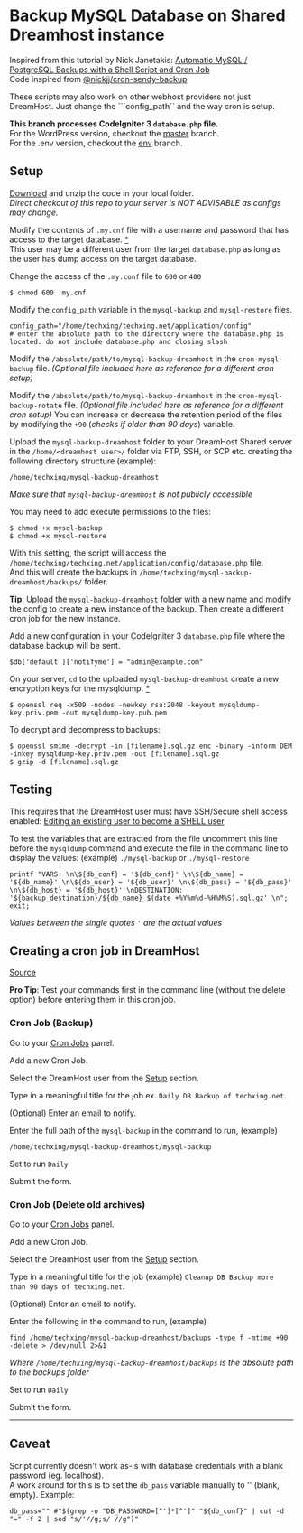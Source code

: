 # Backup MySQL Database on Shared Dreamhost instance
Inspired from this tutorial by Nick Janetakis: [Automatic MySQL / PostgreSQL Backups with a Shell Script and Cron Job](https://www.youtube.com/watch?v=kbCytSYPh0E)\
Code inspired from [@nickjj/cron-sendy-backup](https://gist.github.com/nickjj/00b07e522caee02e37951ec6de2a9c95)

These scripts may also work on other webhost providers not just DreamHost. Just change the ```config_path`` and the way cron is setup.

**This branch processes CodeIgniter 3 ```database.php``` file.**\
For the WordPress version, checkout the [master](https://github.com/TechnologyXING/mysql-backup-dreamhost/tree/master) branch.\
For the .env version, checkout the [env](https://github.com/TechnologyXING/mysql-backup-dreamhost/tree/env) branch.

## Setup
[Download](https://github.com/TechnologyXING/mysql-backup-dreamhost/archive/ci3.zip) and unzip the code in your local folder.\
*Direct checkout of this repo to your server is NOT ADVISABLE as configs may change.*

Modify the contents of ``.my.cnf`` file with a username and password that has access to the target database. [*](https://stackoverflow.com/questions/9293042/how-to-perform-a-mysqldump-without-a-password-prompt) \
This user may be a different user from the target ``database.php`` as long as the user has dump access on the target database.

Change the access of the ``.my.conf`` file to ``600`` or ``400``
```
$ chmod 600 .my.cnf
```

Modify the ```config_path``` variable in the  ```mysql-backup``` and ```mysql-restore``` files.
```
config_path="/home/techxing/techxing.net/application/config"
# enter the absolute path to the directory where the database.php is located. do not include database.php and closing slash
```

Modify the ```/absolute/path/to/mysql-backup-dreamhost``` in the ```cron-mysql-backup``` file. *(Optional file included here as reference for a different cron setup)*

Modify the ```/absolute/path/to/mysql-backup-dreamhost``` in the ```cron-mysql-backup-rotate``` file. *(Optional file included here as reference for a different cron setup)*
You can increase or decrease the retention period of the files by modifying the ```+90``` (*checks if older than 90 days*) variable.

Upload the ```mysql-backup-dreamhost``` folder to your DreamHost Shared server in the ```/home/<dreamhost user>/``` folder via FTP, SSH, or SCP etc. creating the following directory structure (example):
 ```
/home/techxing/mysql-backup-dreamhost
 ```
*Make sure that ```mysql-backup-dreamhost``` is not publicly accessible*

You may need to add execute permissions to the files:
```
$ chmod +x mysql-backup
$ chmod +x mysql-restore
```

With this setting, the script will access the ```/home/techxing/techxing.net/application/config/database.php``` file.\
And this will create the backups in ```/home/techxing/mysql-backup-dreamhost/backups/``` folder.

**Tip**: Upload the ```mysql-backup-dreamhost``` folder with a new name and modify the config to create a new instance of the backup. Then create a different cron job for the new instance.

Add a new configuration in your CodeIgniter 3 ``database.php`` file where the database backup will be sent.
```
$db['default']['notifyme'] = "admin@example.com"
```

On your server, ``cd`` to the uploaded ``mysql-backup-dreamhost`` create a new encryption keys for the mysqldump. [*](https://gist.github.com/pugsley/2914b9c0d1e7b866eab2a4cc0ceb0ead)

```
$ openssl req -x509 -nodes -newkey rsa:2048 -keyout mysqldump-key.priv.pem -out mysqldump-key.pub.pem
```

To decrypt and decompress to backups:
```
$ openssl smime -decrypt -in [filename].sql.gz.enc -binary -inform DEM -inkey mysqldump-key.priv.pem -out [filename].sql.gz
$ gzip -d [filename].sql.gz
```


## Testing
This requires that the DreamHost user must have SSH/Secure shell access enabled: [Editing an existing user to become a SHELL user](https://help.dreamhost.com/hc/en-us/articles/216385837-Creating-a-user-with-Shell-SSH-access)

To test the variables that are extracted from the file uncomment this line before the ```mysqldump``` command and execute the file in the command line to display the values: (example) ```./mysql-backup``` or ```./mysql-restore```
```
printf "VARS: \n\${db_conf} = '${db_conf}' \n\${db_name} = '${db_name}' \n\${db_user} = '${db_user}' \n\${db_pass} = '${db_pass}' \n\${db_host} = '${db_host}' \nDESTINATION: '${backup_destination}/${db_name}_$(date +%Y%m%d-%H%M%S).sql.gz' \n"; exit;
```
*Values between the single quotes ```'``` are the actual values*

## Creating a cron job in DreamHost
[Source](https://help.dreamhost.com/hc/en-us/articles/215088668-How-do-I-create-a-cron-job-)

**Pro Tip**: Test your commands first in the command line (without the delete option) before entering them in this cron job.

### Cron Job (Backup)
Go to your [Cron Jobs](https://panel.dreamhost.com/index.cgi?tree=advanced.cron&) panel.

Add a new Cron Job.

Select the DreamHost user from the [Setup](#setup) section.

Type in a meaningful title for the job ex. ```Daily DB Backup of techxing.net```.

(Optional) Enter an email to notify.

Enter the full path of the ```mysql-backup``` in the command to run, (example)
```
/home/techxing/mysql-backup-dreamhost/mysql-backup
```

Set to run ```Daily```

Submit the form.

### Cron Job (Delete old archives)
Go to your [Cron Jobs](https://panel.dreamhost.com/index.cgi?tree=advanced.cron&) panel.

Add a new Cron Job.

Select the DreamHost user from the [Setup](#setup) section.

Type in a meaningful title for the job (example) ```Cleanup DB Backup more than 90 days of techxing.net```.

(Optional) Enter an email to notify.

Enter the following in the command to run, (example)
```
find /home/techxing/mysql-backup-dreamhost/backups -type f -mtime +90 -delete > /dev/null 2>&1
```
*Where ```/home/techxing/mysql-backup-dreamhost/backups``` is the absolute path to the backups folder*

Set to run ```Daily```

Submit the form.

---

## Caveat
Script currently doesn't work as-is with database credentials with a blank password (eg. localhost).\
A work around for this is to set the ```db_pass``` variable manually to '' (blank, empty). Example:
```
db_pass="" #"$(grep -o "DB_PASSWORD=[^']*[^']" "${db_conf}" | cut -d "=" -f 2 | sed "s/'//g;s/ //g")"
```
